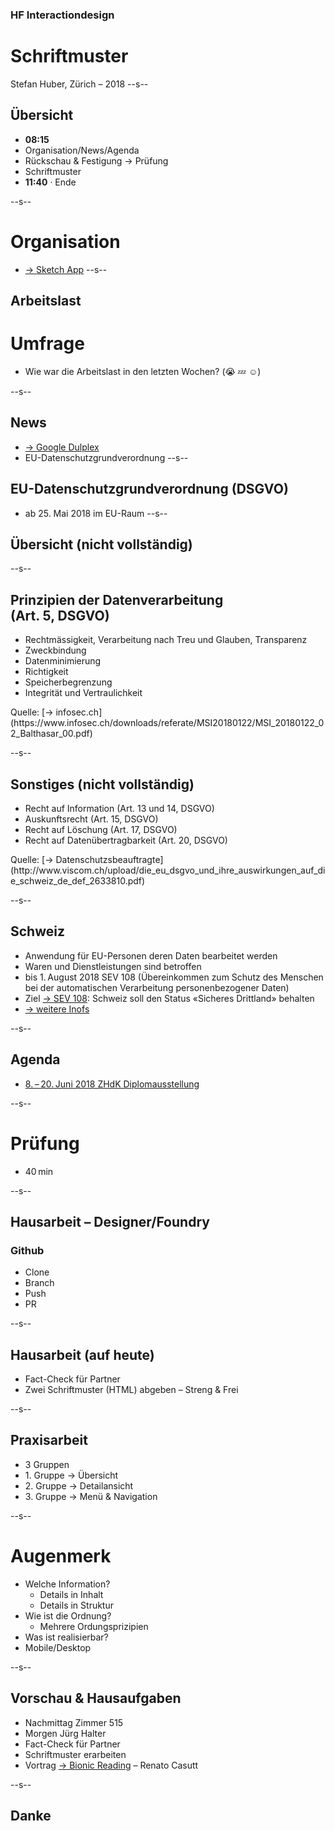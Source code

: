 ### HF Interactiondesign

# Schriftmuster

Stefan Huber, Zürich – 2018 <!-- .element: class="footer" -->
--s--
## Übersicht

* **08:15**
* Organisation/News/Agenda
* Rückschau & Festigung → Prüfung
* Schriftmuster
* **11:40** · Ende

--s--
# Organisation
* [→ Sketch App](https://github.com/logrinto/IAD/wiki/Sketch-%E2%80%93-Lizenzen)
--s--
## Arbeitslast

# Umfrage
* Wie war die Arbeitslast in den letzten Wochen? (😭 💤 ☺️)

--s--
## News

* [→ Google Dulplex](https://www.youtube.com/watch?v=D5VN56jQMWM)
* EU-Datenschutzgrundverordnung
--s--

## EU-Datenschutzgrundverordnung (DSGVO)

* ab 25. Mai 2018 im EU-Raum
--s--

## Übersicht (nicht vollständig)

--s--
## Prinzipien der Datenverarbeitung <br />(Art. 5, DSGVO)
* Rechtmässigkeit, Verarbeitung nach Treu und Glauben, Transparenz
* Zweckbindung
* Datenminimierung
* Richtigkeit
* Speicherbegrenzung
* Integrität und Vertraulichkeit

<!-- .element: class="footer" --> Quelle: [→ infosec.ch](https://www.infosec.ch/downloads/referate/MSI20180122/MSI_20180122_02_Balthasar_00.pdf)


--s--
## Sonstiges (nicht vollständig)

* Recht auf Information (Art. 13 und 14, DSGVO)
* Auskunftsrecht (Art. 15, DSGVO)
* Recht auf Löschung (Art. 17, DSGVO)
* Recht auf Datenübertragbarkeit (Art. 20, DSGVO)

<!-- .element: class="footer" --> Quelle: [→ Datenschutzsbeauftragte](http://www.viscom.ch/upload/die_eu_dsgvo_und_ihre_auswirkungen_auf_die_schweiz_de_def_2633810.pdf)

--s--

## Schweiz
* Anwendung für EU-Personen deren Daten bearbeitet werden
* Waren und Dienstleistungen sind betroffen
* bis 1. August 2018 SEV 108 (Übereinkommen zum Schutz des Menschen bei der automatischen Verarbeitung personenbezogener
Daten)
* Ziel [→ SEV 108](https://www.bj.admin.ch/bj/de/home/staat/gesetzgebung/datenschutzstaerkung.html): Schweiz soll den Status «Sicheres Drittland» behalten
* [→ weitere Inofs](https://www.infosec.ch/downloads/referate/MSI20180122/MSI_20180122_02_Balthasar_00.pdf)


--s--
## Agenda
* [8. – 20. Juni 2018 ZHdK Diplomausstellung](https://www.zhdk.ch/veranstaltung/34437)

--s--
# Prüfung

* 40 min

--s--
## Hausarbeit – Designer/Foundry

### Github
* Clone
* Branch
* Push
* PR

--s--
## Hausarbeit (auf heute)
* Fact-Check für Partner
* Zwei Schriftmuster (HTML) abgeben – Streng & Frei


<!--

Pascale Anderegg macht Fact-Check für Matthias Koch
Marius Becker macht Fact-Check für Lars Mäder
Nadia Bendinelli macht Fact-Check für Nils Mäder
Stephanie Fuchs macht Fact-Check für Tieu Khe Mayer
Marc Hatt macht Fact-Check für Natasha Ruf
Severin Kilchhofer macht Fact-Check für Wolfgang Schoeck
Matthias Koch macht Fact-Check für Nicole Watrinet
Lars Mäder macht Fact-Check für Pascale Anderegg
Nils Mäder macht Fact-Check für Marius Becker
Tieu Khe Mayer macht Fact-Check für Nadia Bendinelli
Natasha Ruf macht Fact-Check für Stephanie Fuchs
Wolfgang Schoeck macht Fact-Check für Marc Hatt
Nicole Watrinet macht Fact-Check für Severin Kilchhofer

-->


--s--
## Praxisarbeit
* 3 Gruppen
* 1\. Gruppe → Übersicht
* 2\. Gruppe → Detailansicht
* 3\. Gruppe → Menü & Navigation

--s--
# Augenmerk

* Welche Information?
  * Details in Inhalt
  * Details in Struktur
* Wie ist die Ordnung?
  * Mehrere Ordungsprizipien
* Was ist realisierbar?
* Mobile/Desktop

--s--
## Vorschau & Hausaufgaben

* Nachmittag Zimmer 515
* Morgen Jürg Halter
* Fact-Check für Partner
* Schriftmuster erarbeiten
* Vortrag [→ Bionic Reading](http://bionic-reading.com/) – Renato Casutt

--s--
## Danke
